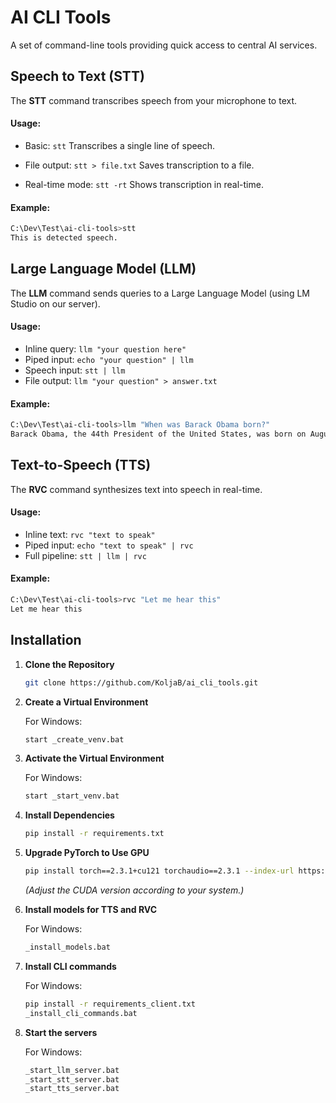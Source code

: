 # AI CLI Tools

A set of command-line tools providing quick access to central AI services.

## Speech to Text (STT)

The **STT** command transcribes speech from your microphone to text.

#### Usage:

- Basic: `stt` 
  Transcribes a single line of speech.

- File output: `stt > file.txt`
  Saves transcription to a file.

- Real-time mode: `stt -rt`
  Shows transcription in real-time.

#### Example:

```bash
C:\Dev\Test\ai-cli-tools>stt
This is detected speech.
```

## Large Language Model (LLM)

The **LLM** command sends queries to a Large Language Model (using LM Studio on our server).

#### Usage:

- Inline query: `llm "your question here"`
- Piped input: `echo "your question" | llm`
- Speech input: `stt | llm`
- File output: `llm "your question" > answer.txt`

#### Example:

```bash
C:\Dev\Test\ai-cli-tools>llm "When was Barack Obama born?"
Barack Obama, the 44th President of the United States, was born on August 4, 1961.
```

## Text-to-Speech (TTS)

The **RVC** command synthesizes text into speech in real-time.

#### Usage:

- Inline text: `rvc "text to speak"`
- Piped input: `echo "text to speak" | rvc`
- Full pipeline: `stt | llm | rvc`

#### Example:

```bash
C:\Dev\Test\ai-cli-tools>rvc "Let me hear this"
Let me hear this
```

## Installation

1. **Clone the Repository**

   ```bash
   git clone https://github.com/KoljaB/ai_cli_tools.git
   ```

2. **Create a Virtual Environment**

   For Windows:

   ```bash
   start _create_venv.bat
   ```

3. **Activate the Virtual Environment**

   For Windows:

   ```bash
   start _start_venv.bat
   ```

4. **Install Dependencies**

   ```bash
   pip install -r requirements.txt
   ```

5. **Upgrade PyTorch to Use GPU**

   ```bash
   pip install torch==2.3.1+cu121 torchaudio==2.3.1 --index-url https://download.pytorch.org/whl/cu121
   ```
   *(Adjust the CUDA version according to your system.)*

6. **Install models for TTS and RVC**

   For Windows:

   ```bash
   _install_models.bat
   ```

7. **Install CLI commands**

   For Windows:

   ```bash
   pip install -r requirements_client.txt
   _install_cli_commands.bat
   ```

8. **Start the servers**

   For Windows:

   ```bash
   _start_llm_server.bat
   _start_stt_server.bat
   _start_tts_server.bat
   ```
